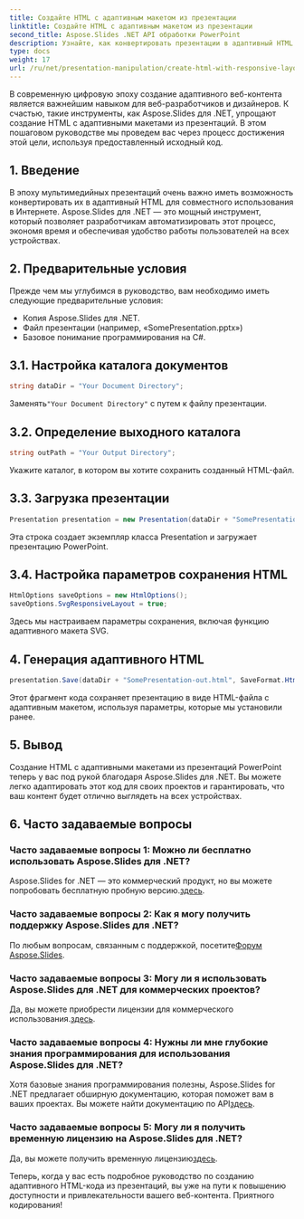 ```yaml
---
title: Создайте HTML с адаптивным макетом из презентации
linktitle: Создайте HTML с адаптивным макетом из презентации
second_title: Aspose.Slides .NET API обработки PowerPoint
description: Узнайте, как конвертировать презентации в адаптивный HTML с помощью Aspose.Slides для .NET. Создавайте интерактивный, удобный для устройств контент без особых усилий.
type: docs
weight: 17
url: /ru/net/presentation-manipulation/create-html-with-responsive-layout-from-presentation/
---
```


В современную цифровую эпоху создание адаптивного веб-контента является важнейшим навыком для веб-разработчиков и дизайнеров. К счастью, такие инструменты, как Aspose.Slides для .NET, упрощают создание HTML с адаптивными макетами из презентаций. В этом пошаговом руководстве мы проведем вас через процесс достижения этой цели, используя предоставленный исходный код.


## 1. Введение
В эпоху мультимедийных презентаций очень важно иметь возможность конвертировать их в адаптивный HTML для совместного использования в Интернете. Aspose.Slides для .NET — это мощный инструмент, который позволяет разработчикам автоматизировать этот процесс, экономя время и обеспечивая удобство работы пользователей на всех устройствах.

## 2. Предварительные условия
Прежде чем мы углубимся в руководство, вам необходимо иметь следующие предварительные условия:
- Копия Aspose.Slides для .NET.
- Файл презентации (например, «SomePresentation.pptx»)
- Базовое понимание программирования на C#.

## 3.1. Настройка каталога документов
```csharp
string dataDir = "Your Document Directory";
```
 Заменять`"Your Document Directory"` с путем к файлу презентации.

## 3.2. Определение выходного каталога
```csharp
string outPath = "Your Output Directory";
```
Укажите каталог, в котором вы хотите сохранить созданный HTML-файл.

## 3.3. Загрузка презентации
```csharp
Presentation presentation = new Presentation(dataDir + "SomePresentation.pptx");
```
Эта строка создает экземпляр класса Presentation и загружает презентацию PowerPoint.

## 3.4. Настройка параметров сохранения HTML
```csharp
HtmlOptions saveOptions = new HtmlOptions();
saveOptions.SvgResponsiveLayout = true;
```
Здесь мы настраиваем параметры сохранения, включая функцию адаптивного макета SVG.

## 4. Генерация адаптивного HTML
```csharp
presentation.Save(dataDir + "SomePresentation-out.html", SaveFormat.Html, saveOptions);
```
Этот фрагмент кода сохраняет презентацию в виде HTML-файла с адаптивным макетом, используя параметры, которые мы установили ранее.

## 5. Вывод
Создание HTML с адаптивными макетами из презентаций PowerPoint теперь у вас под рукой благодаря Aspose.Slides для .NET. Вы можете легко адаптировать этот код для своих проектов и гарантировать, что ваш контент будет отлично выглядеть на всех устройствах.

## 6. Часто задаваемые вопросы

### Часто задаваемые вопросы 1: Можно ли бесплатно использовать Aspose.Slides для .NET?
 Aspose.Slides for .NET — это коммерческий продукт, но вы можете попробовать бесплатную пробную версию.[здесь](https://releases.aspose.com/).

### Часто задаваемые вопросы 2: Как я могу получить поддержку Aspose.Slides для .NET?
По любым вопросам, связанным с поддержкой, посетите[Форум Aspose.Slides](https://forum.aspose.com/).

### Часто задаваемые вопросы 3: Могу ли я использовать Aspose.Slides для .NET для коммерческих проектов?
 Да, вы можете приобрести лицензии для коммерческого использования.[здесь](https://purchase.aspose.com/buy).

### Часто задаваемые вопросы 4: Нужны ли мне глубокие знания программирования для использования Aspose.Slides для .NET?
 Хотя базовые знания программирования полезны, Aspose.Slides for .NET предлагает обширную документацию, которая поможет вам в ваших проектах. Вы можете найти документацию по API[здесь](https://reference.aspose.com/slides/net/).

### Часто задаваемые вопросы 5: Могу ли я получить временную лицензию на Aspose.Slides для .NET?
 Да, вы можете получить временную лицензию[здесь](https://purchase.aspose.com/temporary-license/).

Теперь, когда у вас есть подробное руководство по созданию адаптивного HTML-кода из презентаций, вы уже на пути к повышению доступности и привлекательности вашего веб-контента. Приятного кодирования!